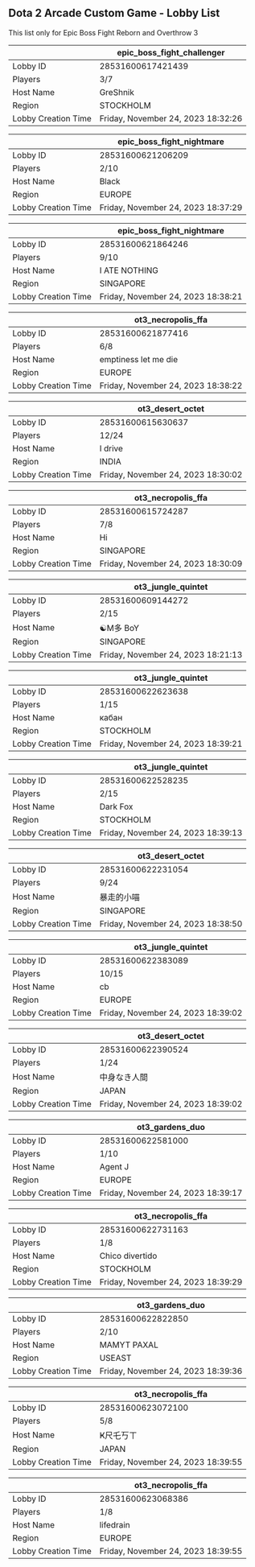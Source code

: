 ## Dota 2 Arcade Custom Game - Lobby List

This list only for Epic Boss Fight Reborn and Overthrow 3

|  | epic_boss_fight_challenger |
| ------ | ------ |
| Lobby ID | 28531600617421439 |
| Players | 3/7 |
| Host Name | GreShnik |
| Region | STOCKHOLM |
| Lobby Creation Time | Friday, November 24, 2023 18:32:26 |


|  | epic_boss_fight_nightmare |
| ------ | ------ |
| Lobby ID | 28531600621206209 |
| Players | 2/10 |
| Host Name | Black |
| Region | EUROPE |
| Lobby Creation Time | Friday, November 24, 2023 18:37:29 |


|  | epic_boss_fight_nightmare |
| ------ | ------ |
| Lobby ID | 28531600621864246 |
| Players | 9/10 |
| Host Name | I ATE NOTHING |
| Region | SINGAPORE |
| Lobby Creation Time | Friday, November 24, 2023 18:38:21 |


|  | ot3_necropolis_ffa |
| ------ | ------ |
| Lobby ID | 28531600621877416 |
| Players | 6/8 |
| Host Name | emptiness let me die |
| Region | EUROPE |
| Lobby Creation Time | Friday, November 24, 2023 18:38:22 |


|  | ot3_desert_octet |
| ------ | ------ |
| Lobby ID | 28531600615630637 |
| Players | 12/24 |
| Host Name | I drive |
| Region | INDIA |
| Lobby Creation Time | Friday, November 24, 2023 18:30:02 |


|  | ot3_necropolis_ffa |
| ------ | ------ |
| Lobby ID | 28531600615724287 |
| Players | 7/8 |
| Host Name | Hi |
| Region | SINGAPORE |
| Lobby Creation Time | Friday, November 24, 2023 18:30:09 |


|  | ot3_jungle_quintet |
| ------ | ------ |
| Lobby ID | 28531600609144272 |
| Players | 2/15 |
| Host Name | ☯︎M多 BoY |
| Region | SINGAPORE |
| Lobby Creation Time | Friday, November 24, 2023 18:21:13 |


|  | ot3_jungle_quintet |
| ------ | ------ |
| Lobby ID | 28531600622623638 |
| Players | 1/15 |
| Host Name | кабан |
| Region | STOCKHOLM |
| Lobby Creation Time | Friday, November 24, 2023 18:39:21 |


|  | ot3_jungle_quintet |
| ------ | ------ |
| Lobby ID | 28531600622528235 |
| Players | 2/15 |
| Host Name | Dark Fox |
| Region | STOCKHOLM |
| Lobby Creation Time | Friday, November 24, 2023 18:39:13 |


|  | ot3_desert_octet |
| ------ | ------ |
| Lobby ID | 28531600622231054 |
| Players | 9/24 |
| Host Name | 暴走的小喵 |
| Region | SINGAPORE |
| Lobby Creation Time | Friday, November 24, 2023 18:38:50 |


|  | ot3_jungle_quintet |
| ------ | ------ |
| Lobby ID | 28531600622383089 |
| Players | 10/15 |
| Host Name | cb|fh99^ #have fun |
| Region | EUROPE |
| Lobby Creation Time | Friday, November 24, 2023 18:39:02 |


|  | ot3_desert_octet |
| ------ | ------ |
| Lobby ID | 28531600622390524 |
| Players | 1/24 |
| Host Name | 中身なき人間 |
| Region | JAPAN |
| Lobby Creation Time | Friday, November 24, 2023 18:39:02 |


|  | ot3_gardens_duo |
| ------ | ------ |
| Lobby ID | 28531600622581000 |
| Players | 1/10 |
| Host Name | Agent J |
| Region | EUROPE |
| Lobby Creation Time | Friday, November 24, 2023 18:39:17 |


|  | ot3_necropolis_ffa |
| ------ | ------ |
| Lobby ID | 28531600622731163 |
| Players | 1/8 |
| Host Name | Chico divertido |
| Region | STOCKHOLM |
| Lobby Creation Time | Friday, November 24, 2023 18:39:29 |


|  | ot3_gardens_duo |
| ------ | ------ |
| Lobby ID | 28531600622822850 |
| Players | 2/10 |
| Host Name | MAMYT PAXAL |
| Region | USEAST |
| Lobby Creation Time | Friday, November 24, 2023 18:39:36 |


|  | ot3_necropolis_ffa |
| ------ | ------ |
| Lobby ID | 28531600623072100 |
| Players | 5/8 |
| Host Name | Ҝ尺乇丂ㄒ |
| Region | JAPAN |
| Lobby Creation Time | Friday, November 24, 2023 18:39:55 |


|  | ot3_necropolis_ffa |
| ------ | ------ |
| Lobby ID | 28531600623068386 |
| Players | 1/8 |
| Host Name | lifedrain |
| Region | EUROPE |
| Lobby Creation Time | Friday, November 24, 2023 18:39:55 |


